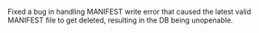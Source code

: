 Fixed a bug in handling MANIFEST write error that caused the latest valid MANIFEST file to get deleted, resulting in the DB being unopenable.

